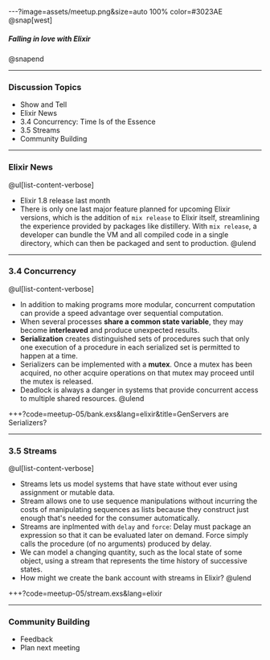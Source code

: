 ---?image=assets/meetup.png&size=auto 100% color=#3023AE
@snap[west]
##### Falling in love with Elixir
@snapend

---
### Discussion Topics
- Show and Tell
- Elixir News
- 3.4 Concurrency: Time Is of the Essence
- 3.5 Streams
- Community Building

---
### Elixir News
@ul[list-content-verbose]
- Elixir 1.8 release last month
- There is only one last major feature planned for upcoming Elixir versions, which is the addition of `mix release` to Elixir itself, streamlining the experience provided by packages like distillery. With `mix release`, a developer can bundle the VM and all compiled code in a single directory, which can then be packaged and sent to production.
@ulend

---
### 3.4 Concurrency
@ul[list-content-verbose]
- In addition to making programs more modular, concurrent computation can provide a speed advantage over sequential computation.
- When several processes **share a common state variable**, they may become **interleaved** and produce unexpected results.
- **Serialization** creates distinguished sets of procedures such that only one execution of a procedure in each serialized set is permitted to happen at a time.
- Serializers can be implemented with a **mutex**. Once a mutex has been acquired, no other acquire operations on that mutex may proceed until the mutex is released.
- Deadlock is always a danger in systems that provide concurrent access to multiple shared resources.
@ulend

+++?code=meetup-05/bank.exs&lang=elixir&title=GenServers are Serializers?

---
### 3.5 Streams
@ul[list-content-verbose]
- Streams lets us model systems that have state without ever using assignment or mutable data.
- Stream allows one to use sequence manipulations without incurring the costs of manipulating sequences as lists because they construct just enough that's needed for the consumer automatically.
- Streams are inplmented with `delay` and `force`: Delay must package an expression so that it can be evaluated later on demand. Force simply calls the procedure (of no arguments) produced by delay.
- We can model a changing quantity, such as the local state of some object, using a stream that represents the time history of successive states.
- How might we create the bank account with streams in Elixir?
@ulend

+++?code=meetup-05/stream.exs&lang=elixir

---
### Community Building
- Feedback
- Plan next meeting
